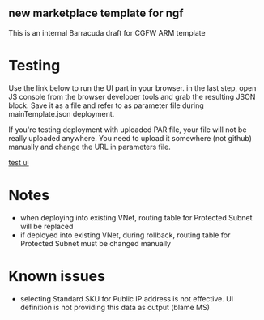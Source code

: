 ## new marketplace template for ngf ##
This is an internal Barracuda draft for CGFW ARM template

# Testing #
Use the link below to run the UI part in your browser. in the last step, open JS console from the browser developer tools and grab the resulting JSON block. Save it as a file and refer to as parameter file during mainTemplate.json deployment.

If you're testing deployment with uploaded PAR file, your file will not be really uploaded anywhere. You need to upload it somewhere (not github) manually and change the URL in parameters file.

[test ui](https://portal.azure.com/#blade/Microsoft_Azure_Compute/CreateMultiVmWizardBlade/internal_bladeCallId/anything/internal_bladeCallerParams/{"initialData":{},"providerConfig":{"createUiDefinition":"https%3A%2F%2Fraw.githubusercontent.com%2Fbartekmo%2Fng-azure%2Fngf2-7.2.1%2Fmarketplace-barracuda-ngf%2FCreateUiDefinition.json"}})


# Notes #
* when deploying into existing VNet, routing table for Protected Subnet will be replaced
* if deployed into existing VNet, during rollback, routing table for Protected Subnet must be changed manually

# Known issues #
* selecting Standard SKU for Public IP address is not effective. UI definition is not providing this data as output (blame MS)
